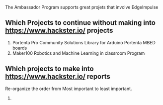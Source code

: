 The Ambassador Program supports great projets that involve EdgeImpulse


## Which Projects to continue without making into https://www.hackster.io/ projects

1. Portenta Pro Community Solutions Library for Arduino Portenta MBED boards
2. Maker100 Robotics and Machine Learning in classroom Program




## Which projects to make into https://www.hackster.io/ reports

Re-organize the order from Most important to least important.


1. 
